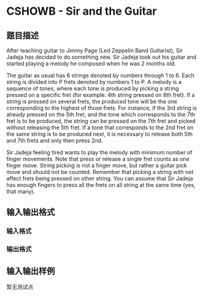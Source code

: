 # CSHOWB - Sir and the Guitar

## 题目描述

After teaching guitar to Jimmy Page (Led Zeppelin Band Guitarist), Sir Jadeja has decided to do something new. Sir Jadeja took out his guitar and started playing a melody he composed when he was 2 months old.

The guitar as usual has 6 strings denoted by numbers through 1 to 6. Each string is divided into P frets denoted by numbers 1 to P. A melody is a sequence of tones, where each tone is produced by picking a string pressed on a specific fret (for example: 4th string pressed on 8th fret). If a string is pressed on several frets, the produced tone will be the one corresponding to the highest of those frets. For instance, if the 3rd string is already pressed on the 5th fret, and the tone which corresponds to the 7th fret is to be produced, the string can be pressed on the 7th fret and picked without releasing the 5th fret. If a tone that corresponds to the 2nd fret on the same string is to be produced next, it is necessary to release both 5th and 7th frets and only then press 2nd.

Sir Jadeja feeling tired wants to play the melody with minimum number of finger movements. Note that press or release a single fret counts as one finger move. String picking is not a finger move, but rather a guitar pick move and should not be counted. Remember that picking a string with not affect frets being pressed on other string. You can assume that Sir Jadeja has enough fingers to press all the frets on all string at the same time (yes, that many).

## 输入输出格式

### 输入格式

### 输出格式

## 输入输出样例

暂无测试点

